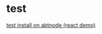 # test

[test install on abtnode (react demo)](https://install.arcblock.io/?action=blocklet-install&meta_url=https%3A%2F%2Fgithub.com%2Ftest%2Freleases%2Fdownload%2Ftest2%2Fblocklet.json)
